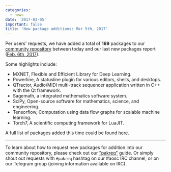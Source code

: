 ```yaml
---
categories:
  - news
date: '2017-03-05'
important: false
title: 'New package additions: Mar 5th, 2017'
---
```



Per users' requests, we have added a total of **169** packages to our [community repository](https://repo.aosc.io/) between today and our last new packages report ([Feb. 6th, 2017](https:/news/new-package-additions-feb.-6-2017)). 

Some highlights include:

- MXNET, Flexible and Efficient Library for Deep Learning.
- Powerline, A statusline plugin for various editors, shells, and desktops.
- QTractor, Audio/MIDI multi-track sequencer application written in C++ with the Qt framework.
- Sagemath, a integrated mathematics software system.
- SciPy, Open-source software for mathematics, science, and engineering.
- Tensorflow, Computation using data flow graphs for scalable machine learning.
- Torch7, A scientific computing framework for LuaJIT.

A full list of packages added this time could be found [here](https://github.com/AOSC-Dev/aosc-os-abbs/blob/staging/newpak/newpak-20170305.md).

---------------------

To learn about how to request new packages for addition into our community repository, please check out our ["pakreq"](https://github.com/AOSC-Dev/aosc-os-abbs/blob/staging/CONTRIBUTING.md#hey-i-need-a-new-package) guide. Or simply shout out requests with `#pakreq` hashtag on our #aosc IRC channel, or on our Telegram group (joining information available on IRC).